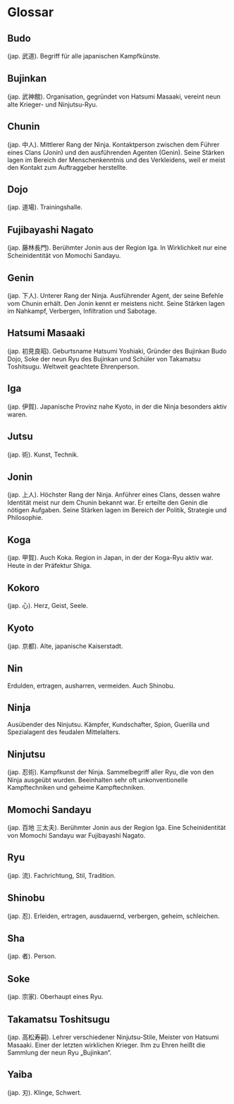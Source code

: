 # Glossar

## Budo
(jap. 武道). Begriff für alle japanischen Kampfkünste.

## Bujinkan
(jap. 武神館). Organisation, gegründet von Hatsumi Masaaki, vereint neun alte Krieger- und Ninjutsu-Ryu.

## Chunin
(jap. 中人). Mittlerer Rang der Ninja. Kontaktperson zwischen dem Führer eines Clans (Jonin) und den ausführenden Agenten (Genin). Seine Stärken lagen im Bereich der Menschenkenntnis und des Verkleidens, weil er meist den Kontakt zum Auftraggeber herstellte.

## Dojo
(jap. 道場). Trainingshalle.

## Fujibayashi Nagato
(jap. 藤林長門). Berühmter Jonin aus der Region Iga. In Wirklichkeit nur eine Scheinidentität von Momochi Sandayu.

## Genin
(jap. 下人). Unterer Rang der Ninja. Ausführender Agent, der seine Befehle vom Chunin erhält. Den Jonin kennt er meistens nicht. Seine Stärken lagen im Nahkampf, Verbergen, Infiltration und Sabotage.

## Hatsumi Masaaki
(jap. 初見良昭). Geburtsname Hatsumi Yoshiaki, Gründer des Bujinkan Budo Dojo, Soke der neun Ryu des Bujinkan und Schüler von Takamatsu Toshitsugu. Weltweit geachtete Ehrenperson.

## Iga
(jap. 伊賀). Japanische Provinz nahe Kyoto, in der die Ninja besonders aktiv waren.

## Jutsu
(jap. 術). Kunst, Technik.

## Jonin
(jap. 上人). Höchster Rang der Ninja. Anführer eines Clans, dessen wahre Identität meist nur dem Chunin bekannt war. Er erteilte den Genin die nötigen Aufgaben. Seine Stärken lagen im Bereich der Politik, Strategie und Philosophie.

## Koga
(jap. 甲賀). Auch Koka. Region in Japan, in der der Koga-Ryu aktiv war. Heute in der Präfektur Shiga.

## Kokoro
(jap. 心). Herz, Geist, Seele.

## Kyoto
(jap. 京都). Alte, japanische Kaiserstadt.

## Nin
Erdulden, ertragen, ausharren, vermeiden. Auch Shinobu.

## Ninja
Ausübender des Ninjutsu. Kämpfer, Kundschafter, Spion, Guerilla und Spezialagent des feudalen Mittelalters.

## Ninjutsu
(jap. 忍術). Kampfkunst der Ninja. Sammelbegriff aller Ryu, die von den Ninja ausgeübt wurden. Beeinhalten sehr oft unkonventionelle Kampftechniken und geheime Kampftechniken.

## Momochi Sandayu
(jap. 百地 三太夫). Berühmter Jonin aus der Region Iga. Eine Scheinidentität von Momochi Sandayu war Fujibayashi Nagato.

## Ryu
(jap. 流). Fachrichtung, Stil, Tradition.

## Shinobu
(jap. 忍). Erleiden, ertragen, ausdauernd, verbergen, geheim, schleichen.

## Sha
(jap. 者). Person.

## Soke
(jap. 宗家). Oberhaupt eines Ryu.

## Takamatsu Toshitsugu
(jap. 高松寿嗣). Lehrer verschiedener Ninjutsu-Stile, Meister von Hatsumi Masaaki. Einer der letzten wirklichen Krieger. Ihm zu Ehren heißt die Sammlung der neun Ryu „Bujinkan“.

## Yaiba
(jap. 刃). Klinge, Schwert.
